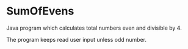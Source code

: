 # SumOfEvens
Java program which calculates total numbers even and divisible by 4.

The program keeps read user input unless odd number.
